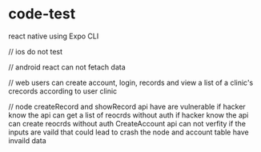 # code-test


react native using Expo CLI

//
ios
do not test

//
android 
react can not fetach data 

//
web
users can create account, login, records and view a list of a clinic's crecords according to user clinic 

//
node
createRecord and showRecord api have are vulnerable
if hacker know the api can get a list of reocrds without auth
if hacker know the api can create reocrds without auth
CreateAccount api can not verfity if the inputs are vaild that could lead to crash the node
and account table have invaild data

